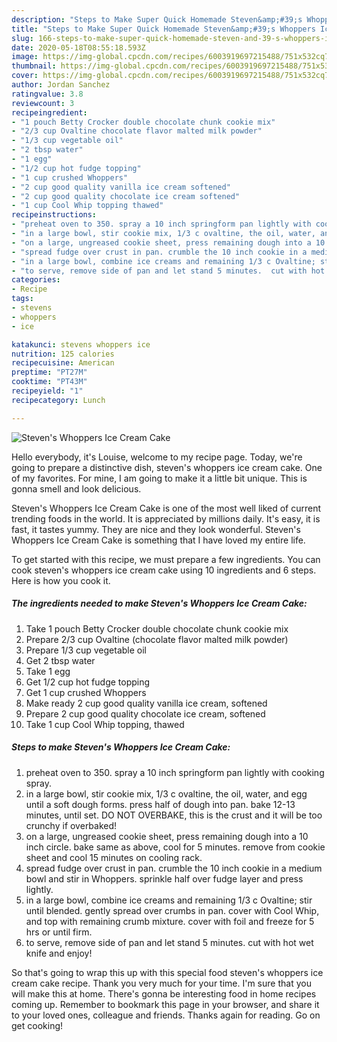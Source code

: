 ```yaml
---
description: "Steps to Make Super Quick Homemade Steven&amp;#39;s Whoppers Ice Cream Cake"
title: "Steps to Make Super Quick Homemade Steven&amp;#39;s Whoppers Ice Cream Cake"
slug: 166-steps-to-make-super-quick-homemade-steven-and-39-s-whoppers-ice-cream-cake
date: 2020-05-18T08:55:18.593Z
image: https://img-global.cpcdn.com/recipes/6003919697215488/751x532cq70/stevens-whoppers-ice-cream-cake-recipe-main-photo.jpg
thumbnail: https://img-global.cpcdn.com/recipes/6003919697215488/751x532cq70/stevens-whoppers-ice-cream-cake-recipe-main-photo.jpg
cover: https://img-global.cpcdn.com/recipes/6003919697215488/751x532cq70/stevens-whoppers-ice-cream-cake-recipe-main-photo.jpg
author: Jordan Sanchez
ratingvalue: 3.8
reviewcount: 3
recipeingredient:
- "1 pouch Betty Crocker double chocolate chunk cookie mix"
- "2/3 cup Ovaltine chocolate flavor malted milk powder"
- "1/3 cup vegetable oil"
- "2 tbsp water"
- "1 egg"
- "1/2 cup hot fudge topping"
- "1 cup crushed Whoppers"
- "2 cup good quality vanilla ice cream softened"
- "2 cup good quality chocolate ice cream softened"
- "1 cup Cool Whip topping thawed"
recipeinstructions:
- "preheat oven to 350. spray a 10 inch springform pan lightly with cooking spray."
- "in a large bowl, stir cookie mix, 1/3 c ovaltine, the oil, water, and egg until a soft dough forms. press half of dough into pan. bake 12-13 minutes, until set. DO NOT OVERBAKE, this is the crust and it will be too crunchy if overbaked!"
- "on a large, ungreased cookie sheet, press remaining dough into a 10 inch circle. bake same as above, cool for 5 minutes. remove from cookie sheet and cool 15 minutes on cooling rack."
- "spread fudge over crust in pan. crumble the 10 inch cookie in a medium bowl and stir in Whoppers. sprinkle half over fudge layer and press lightly."
- "in a large bowl, combine ice creams and remaining 1/3 c Ovaltine; stir until blended. gently spread over crumbs in pan. cover with Cool Whip, and top with remaining crumb mixture.  cover with foil and freeze for 5 hrs or until firm."
- "to serve, remove side of pan and let stand 5 minutes.  cut with hot wet knife and enjoy!"
categories:
- Recipe
tags:
- stevens
- whoppers
- ice

katakunci: stevens whoppers ice 
nutrition: 125 calories
recipecuisine: American
preptime: "PT27M"
cooktime: "PT43M"
recipeyield: "1"
recipecategory: Lunch

---
```



![Steven&#39;s Whoppers Ice Cream Cake](https://img-global.cpcdn.com/recipes/6003919697215488/751x532cq70/stevens-whoppers-ice-cream-cake-recipe-main-photo.jpg)

Hello everybody, it's Louise, welcome to my recipe page. Today, we're going to prepare a distinctive dish, steven&#39;s whoppers ice cream cake. One of my favorites. For mine, I am going to make it a little bit unique. This is gonna smell and look delicious.

Steven&#39;s Whoppers Ice Cream Cake is one of the most well liked of current trending foods in the world. It is appreciated by millions daily. It's easy, it is fast, it tastes yummy. They are nice and they look wonderful. Steven&#39;s Whoppers Ice Cream Cake is something that I have loved my entire life.




To get started with this recipe, we must prepare a few ingredients. You can cook steven&#39;s whoppers ice cream cake using 10 ingredients and 6 steps. Here is how you cook it.

##### The ingredients needed to make Steven&#39;s Whoppers Ice Cream Cake:

1. Take 1 pouch Betty Crocker double chocolate chunk cookie mix
1. Prepare 2/3 cup Ovaltine (chocolate flavor malted milk powder)
1. Prepare 1/3 cup vegetable oil
1. Get 2 tbsp water
1. Take 1 egg
1. Get 1/2 cup hot fudge topping
1. Get 1 cup crushed Whoppers
1. Make ready 2 cup good quality vanilla ice cream, softened
1. Prepare 2 cup good quality chocolate ice cream, softened
1. Take 1 cup Cool Whip topping, thawed




##### Steps to make Steven&#39;s Whoppers Ice Cream Cake:

1. preheat oven to 350. spray a 10 inch springform pan lightly with cooking spray.
1. in a large bowl, stir cookie mix, 1/3 c ovaltine, the oil, water, and egg until a soft dough forms. press half of dough into pan. bake 12-13 minutes, until set. DO NOT OVERBAKE, this is the crust and it will be too crunchy if overbaked!
1. on a large, ungreased cookie sheet, press remaining dough into a 10 inch circle. bake same as above, cool for 5 minutes. remove from cookie sheet and cool 15 minutes on cooling rack.
1. spread fudge over crust in pan. crumble the 10 inch cookie in a medium bowl and stir in Whoppers. sprinkle half over fudge layer and press lightly.
1. in a large bowl, combine ice creams and remaining 1/3 c Ovaltine; stir until blended. gently spread over crumbs in pan. cover with Cool Whip, and top with remaining crumb mixture.  cover with foil and freeze for 5 hrs or until firm.
1. to serve, remove side of pan and let stand 5 minutes.  cut with hot wet knife and enjoy!




So that's going to wrap this up with this special food steven&#39;s whoppers ice cream cake recipe. Thank you very much for your time. I'm sure that you will make this at home. There's gonna be interesting food in home recipes coming up. Remember to bookmark this page in your browser, and share it to your loved ones, colleague and friends. Thanks again for reading. Go on get cooking!
